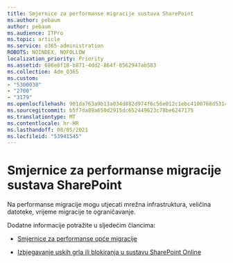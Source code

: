 ```yaml
---
title: Smjernice za performanse migracije sustava SharePoint
ms.author: pebaum
author: pebaum
ms.audience: ITPro
ms.topic: article
ms.service: o365-administration
ROBOTS: NOINDEX, NOFOLLOW
localization_priority: Priority
ms.assetid: 686e8f18-b871-4dd2-864f-8562947ab583
ms.collection: Adm_O365
ms.custom:
- "5300030"
- "2700"
- "3179"
ms.openlocfilehash: 901da763a9b13a034d882d974f6c56e012c1ebc4100768d5314a2e8fa80bdb31
ms.sourcegitcommit: b5f7da89a650d2915dc652449623c78be6247175
ms.translationtype: MT
ms.contentlocale: hr-HR
ms.lasthandoff: 08/05/2021
ms.locfileid: "53941545"
---
```

# <a name="sharepoint-migration-performance-guidance"></a>Smjernice za performanse migracije sustava SharePoint

Na performanse migracije mogu utjecati mrežna infrastruktura, veličina datoteke, vrijeme migracije te ograničavanje.

Dodatne informacije potražite u sljedećim člancima:

- [Smjernice za performanse opće migracije](https://docs.microsoft.com/sharepointmigration/sharepoint-online-and-onedrive-migration-speed)

- [Izbjegavanje uskih grla ili blokiranja u sustavu SharePoint Online](https://docs.microsoft.com/sharepoint/dev/general-development/how-to-avoid-getting-throttled-or-blocked-in-sharepoint-online)
